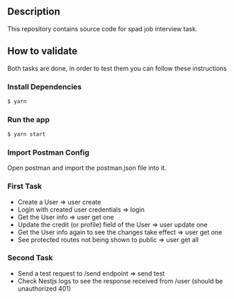 ## Description

This repository contains source code for spad job interview task.

## How to validate

Both tasks are done, in order to test them you can follow these instructions

### Install Dependencies

```bash
$ yarn
```

### Run the app

```bash
$ yarn start
```

### Import Postman Config

Open postman and import the postman.json file into it.

### First Task

- Create a User => user create
- Login with created user credentials => login
- Get the User info => user get one
- Update the credit (or profile) field of the User => user update one
- Get the User info again to see the changes take effect => user get one
- See protected routes not being shown to public => user get all

### Second Task

- Send a test request to /send endpoint => send test
- Check Nestjs logs to see the response received from /user (should be unauthorized 401)
